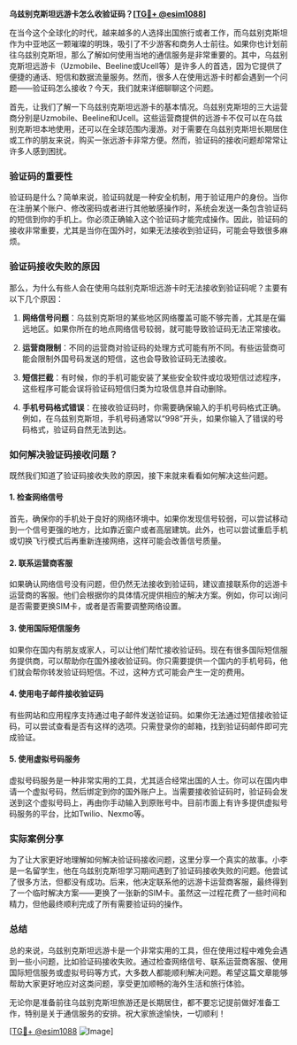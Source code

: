 **乌兹别克斯坦远游卡怎么收验证码？[[TG💪+ @esim1088](https://t.me/s/esim1088)]**

在当今这个全球化的时代，越来越多的人选择出国旅行或者工作，而乌兹别克斯坦作为中亚地区一颗璀璨的明珠，吸引了不少游客和商务人士前往。如果你也计划前往乌兹别克斯坦，那么了解如何使用当地的通信服务是非常重要的。其中，乌兹别克斯坦远游卡（Uzmobile、Beeline或Ucell等）是许多人的首选，因为它提供了便捷的通话、短信和数据流量服务。然而，很多人在使用远游卡时都会遇到一个问题——验证码怎么接收？今天，我们就来详细聊聊这个问题。

首先，让我们了解一下乌兹别克斯坦远游卡的基本情况。乌兹别克斯坦的三大运营商分别是Uzmobile、Beeline和Ucell。这些运营商提供的远游卡不仅可以在乌兹别克斯坦本地使用，还可以在全球范围内漫游。对于需要在乌兹别克斯坦长期居住或工作的朋友来说，购买一张远游卡非常方便。然而，验证码的接收问题却常常让许多人感到困扰。

### 验证码的重要性

验证码是什么？简单来说，验证码就是一种安全机制，用于验证用户的身份。当你在注册某个账户、修改密码或者进行其他敏感操作时，系统会发送一条包含验证码的短信到你的手机上。你必须正确输入这个验证码才能完成操作。因此，验证码的接收非常重要，尤其是当你在国外时，如果无法接收到验证码，可能会导致很多麻烦。

### 验证码接收失败的原因

那么，为什么有些人会在使用乌兹别克斯坦远游卡时无法接收到验证码呢？主要有以下几个原因：

1. **网络信号问题**：乌兹别克斯坦的某些地区网络覆盖可能不够完善，尤其是在偏远地区。如果你所在的地点网络信号较弱，就可能导致验证码无法正常接收。
   
2. **运营商限制**：不同的运营商对验证码的处理方式可能有所不同。有些运营商可能会限制外国号码发送的短信，这也会导致验证码无法接收。

3. **短信拦截**：有时候，你的手机可能安装了某些安全软件或垃圾短信过滤程序，这些程序可能会误将验证码短信归类为垃圾信息并自动删除。

4. **手机号码格式错误**：在接收验证码时，你需要确保输入的手机号码格式正确。例如，在乌兹别克斯坦，手机号码通常以“998”开头，如果你输入了错误的号码格式，验证码自然无法到达。

### 如何解决验证码接收问题？

既然我们知道了验证码接收失败的原因，接下来就来看看如何解决这些问题。

#### 1. 检查网络信号

首先，确保你的手机处于良好的网络环境中。如果你发现信号较弱，可以尝试移动到一个信号更强的地方，比如靠近窗户或者高层建筑。此外，也可以尝试重启手机或切换飞行模式后再重新连接网络，这样可能会改善信号质量。

#### 2. 联系运营商客服

如果确认网络信号没有问题，但仍然无法接收到验证码，建议直接联系你的远游卡运营商的客服。他们会根据你的具体情况提供相应的解决方案。例如，你可以询问是否需要更换SIM卡，或者是否需要调整网络设置。

#### 3. 使用国际短信服务

如果你在国内有朋友或家人，可以让他们帮忙接收验证码。现在有很多国际短信服务提供商，可以帮助你在国外接收验证码。你只需要提供一个国内的手机号码，他们就会帮你转发验证码短信。不过，这种方式可能会产生一定的费用。

#### 4. 使用电子邮件接收验证码

有些网站和应用程序支持通过电子邮件发送验证码。如果你无法通过短信接收验证码，可以尝试查看是否有这样的选项。只需登录你的邮箱，找到验证码邮件即可完成验证。

#### 5. 使用虚拟号码服务

虚拟号码服务是一种非常实用的工具，尤其适合经常出国的人士。你可以在国内申请一个虚拟号码，然后绑定到你的国外账户上。当需要接收验证码时，验证码会发送到这个虚拟号码上，再由你手动输入到原账号中。目前市面上有许多提供虚拟号码服务的平台，比如Twilio、Nexmo等。

### 实际案例分享

为了让大家更好地理解如何解决验证码接收问题，这里分享一个真实的故事。小李是一名留学生，他在乌兹别克斯坦学习期间遇到了验证码接收失败的问题。他尝试了很多方法，但都没有成功。后来，他决定联系他的远游卡运营商客服，最终得到了一个临时解决方案——更换了一张新的SIM卡。虽然这一过程花费了一些时间和精力，但他最终顺利完成了所有需要验证码的操作。

### 总结

总的来说，乌兹别克斯坦远游卡是一个非常实用的工具，但在使用过程中难免会遇到一些小问题，比如验证码接收失败。通过检查网络信号、联系运营商客服、使用国际短信服务或虚拟号码等方式，大多数人都能顺利解决问题。希望这篇文章能够帮助大家更好地应对这类问题，享受更加顺畅的海外生活和旅行体验。

无论你是准备前往乌兹别克斯坦旅游还是长期居住，都不要忘记提前做好准备工作，特别是关于通信服务的安排。祝大家旅途愉快，一切顺利！

[[TG💪+ @esim1088](https://t.me/s/esim1088) ![Image](https://i.postimg.cc/4NQfJmqS/Snipaste-2025-05-13-00-14-12.png)]